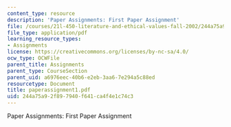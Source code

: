 ```yaml
---
content_type: resource
description: 'Paper Assignments: First Paper Assignment'
file: /courses/21l-450-literature-and-ethical-values-fall-2002/244a75a92f897940f641ca4f4e1c74c3_paperassignment1.pdf
file_type: application/pdf
learning_resource_types:
- Assignments
license: https://creativecommons.org/licenses/by-nc-sa/4.0/
ocw_type: OCWFile
parent_title: Assignments
parent_type: CourseSection
parent_uid: a6976eec-40b6-e2eb-3aa6-7e294a5c88ed
resourcetype: Document
title: paperassignment1.pdf
uid: 244a75a9-2f89-7940-f641-ca4f4e1c74c3
---
```

Paper Assignments: First Paper Assignment